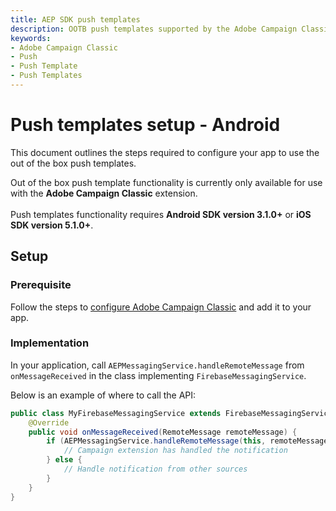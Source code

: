 ```yaml
---
title: AEP SDK push templates
description: OOTB push templates supported by the Adobe Campaign Classic mobile SDK extension.
keywords:
- Adobe Campaign Classic
- Push
- Push Template
- Push Templates
---
```


# Push templates setup - Android

This document outlines the steps required to configure your app to use the out of the box push templates.

<InlineAlert variant="info" slots="text"/>

Out of the box push template functionality is currently only available for use with the **Adobe Campaign Classic** extension. <br /><br />Push templates functionality requires **Android SDK version 3.1.0+** or **iOS SDK version 5.1.0+**.

## Setup

### Prerequisite

Follow the steps to [configure Adobe Campaign Classic](./../../../../solution/adobe-campaign-classic/) and add it to your app.

### Implementation

In your application, call `AEPMessagingService.handleRemoteMessage` from `onMessageReceived` in the class implementing `FirebaseMessagingService`.

Below is an example of where to call the API:

```java
public class MyFirebaseMessagingService extends FirebaseMessagingService {
    @Override
    public void onMessageReceived(RemoteMessage remoteMessage) {
        if (AEPMessagingService.handleRemoteMessage(this, remoteMessage)) {
            // Campaign extension has handled the notification
        } else {
            // Handle notification from other sources
        }
    }
}
```

